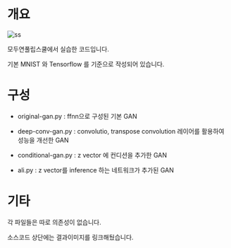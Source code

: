 # 개요

![ss](https://i.imgur.com/IQZXAnj.png)

모두연풀립스쿨에서 실습한 코드입니다.

기본 MNIST 와 Tensorflow 를 기준으로 작성되어 있습니다. 


# 구성

* original-gan.py : ffnn으로 구성된 기본 GAN

* deep-conv-gan.py : convolutio, transpose convolution 레이어를 활용하여 성능을 개선한 GAN

* conditional-gan.py : z vector 에 컨디션을 추가한 GAN

* ali.py : z vector를 inference 하는 네트워크가 추가된 GAN


# 기타

각 파일들은 따로 의존성이 없습니다.

소스코드 상단에는 결과이미지를 링크해뒀습니다.
